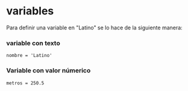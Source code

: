 # variables

Para definir una variable en "Latino" se lo hace de la siguiente manera:


### variable con texto
```
nombre = 'Latino' 
```

### Variable con valor númerico
```
metros = 250.5
```


